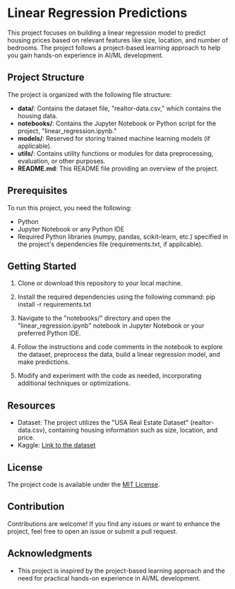 # Linear Regression Predictions

This project focuses on building a linear regression model to predict housing prices based on relevant features like size, location, and number of bedrooms. The project follows a project-based learning approach to help you gain hands-on experience in AI/ML development.

## Project Structure

The project is organized with the following file structure:

- **data/**: Contains the dataset file, "realtor-data.csv," which contains the housing data.
- **notebooks/**: Contains the Jupyter Notebook or Python script for the project, "linear_regression.ipynb."
- **models/**: Reserved for storing trained machine learning models (if applicable).
- **utils/**: Contains utility functions or modules for data preprocessing, evaluation, or other purposes.
- **README.md**: This README file providing an overview of the project.

## Prerequisites

To run this project, you need the following:

- Python
- Jupyter Notebook or any Python IDE
- Required Python libraries (numpy, pandas, scikit-learn, etc.) specified in the project's dependencies file (requirements.txt, if applicable).

## Getting Started

1. Clone or download this repository to your local machine.

2. Install the required dependencies using the following command: pip install -r requirements.txt


3. Navigate to the "notebooks/" directory and open the "linear_regression.ipynb" notebook in Jupyter Notebook or your preferred Python IDE.

4. Follow the instructions and code comments in the notebook to explore the dataset, preprocess the data, build a linear regression model, and make predictions.

5. Modify and experiment with the code as needed, incorporating additional techniques or optimizations.

## Resources

- Dataset: The project utilizes the "USA Real Estate Dataset" (realtor-data.csv), containing housing information such as size, location, and price.
- Kaggle: [Link to the dataset](https://www.kaggle.com/datasets/ahmedshahriarsakib/usa-real-estate-dataset)

## License

The project code is available under the [MIT License](LICENSE).

## Contribution

Contributions are welcome! If you find any issues or want to enhance the project, feel free to open an issue or submit a pull request.

## Acknowledgments

- This project is inspired by the project-based learning approach and the need for practical hands-on experience in AI/ML development.
